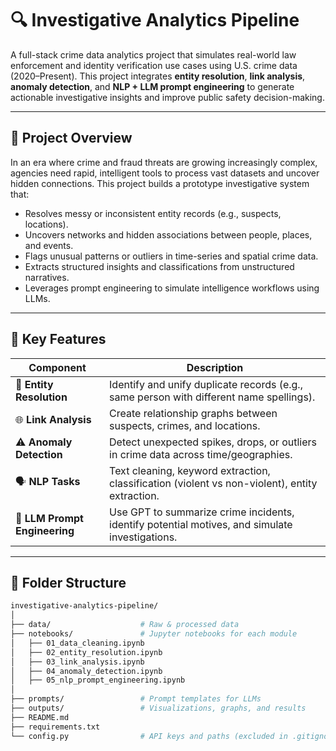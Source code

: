 # 🔍 Investigative Analytics Pipeline

A full-stack crime data analytics project that simulates real-world law enforcement and identity verification use cases using U.S. crime data (2020–Present). This project integrates **entity resolution**, **link analysis**, **anomaly detection**, and **NLP + LLM prompt engineering** to generate actionable investigative insights and improve public safety decision-making.

---

## 🚀 Project Overview

In an era where crime and fraud threats are growing increasingly complex, agencies need rapid, intelligent tools to process vast datasets and uncover hidden connections. This project builds a prototype investigative system that:

- Resolves messy or inconsistent entity records (e.g., suspects, locations).
- Uncovers networks and hidden associations between people, places, and events.
- Flags unusual patterns or outliers in time-series and spatial crime data.
- Extracts structured insights and classifications from unstructured narratives.
- Leverages prompt engineering to simulate intelligence workflows using LLMs.

---

## 🧠 Key Features

| Component              | Description |
|------------------------|-------------|
| 🧩 **Entity Resolution** | Identify and unify duplicate records (e.g., same person with different name spellings). |
| 🌐 **Link Analysis**      | Create relationship graphs between suspects, crimes, and locations. |
| ⚠️ **Anomaly Detection**  | Detect unexpected spikes, drops, or outliers in crime data across time/geographies. |
| 🗣️ **NLP Tasks**          | Text cleaning, keyword extraction, classification (violent vs non-violent), entity extraction. |
| 🤖 **LLM Prompt Engineering** | Use GPT to summarize crime incidents, identify potential motives, and simulate investigations. |

---

## 📂 Folder Structure

```bash
investigative-analytics-pipeline/
│
├── data/                    # Raw & processed data
├── notebooks/               # Jupyter notebooks for each module
│   ├── 01_data_cleaning.ipynb
│   ├── 02_entity_resolution.ipynb
│   ├── 03_link_analysis.ipynb
│   ├── 04_anomaly_detection.ipynb
│   ├── 05_nlp_prompt_engineering.ipynb
│
├── prompts/                 # Prompt templates for LLMs
├── outputs/                 # Visualizations, graphs, and results
├── README.md
├── requirements.txt
└── config.py                # API keys and paths (excluded in .gitignore)

